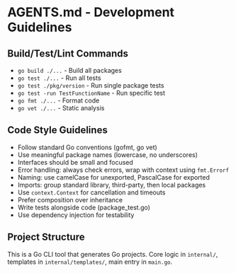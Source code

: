 # AGENTS.md - Development Guidelines

## Build/Test/Lint Commands
- `go build ./...` - Build all packages
- `go test ./...` - Run all tests  
- `go test ./pkg/version` - Run single package tests
- `go test -run TestFunctionName` - Run specific test
- `go fmt ./...` - Format code
- `go vet ./...` - Static analysis

## Code Style Guidelines
- Follow standard Go conventions (gofmt, go vet)
- Use meaningful package names (lowercase, no underscores)
- Interfaces should be small and focused
- Error handling: always check errors, wrap with context using `fmt.Errorf`
- Naming: use camelCase for unexported, PascalCase for exported
- Imports: group standard library, third-party, then local packages
- Use `context.Context` for cancellation and timeouts
- Prefer composition over inheritance
- Write tests alongside code (package_test.go)
- Use dependency injection for testability

## Project Structure
This is a Go CLI tool that generates Go projects. Core logic in `internal/`, templates in `internal/templates/`, main entry in `main.go`.